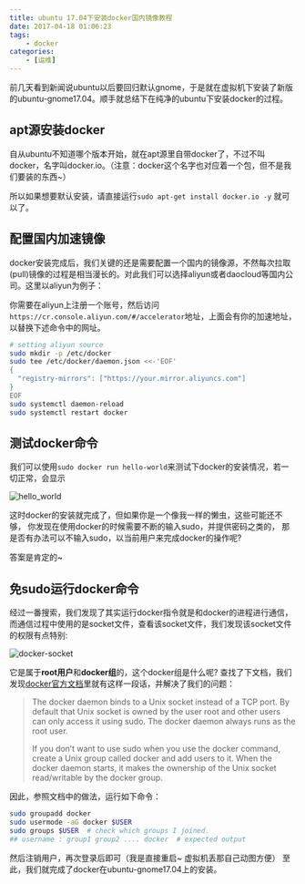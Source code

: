 ```yaml
---
title: ubuntu 17.04下安装docker国内镜像教程
date: 2017-04-18 01:06:23
tags:
    - docker
categories:
    - [运维]
---
```

前几天看到新闻说ubuntu以后要回归默认gnome，于是就在虚拟机下安装了新版的ubuntu-gnome17.04。顺手就总结下在纯净的ubuntu下安装docker的过程。

## apt源安装docker
自从ubuntu不知道哪个版本开始，就在apt源里自带docker了，不过不叫docker，名字叫docker.io。（注意：docker这个名字也对应着一个包，但不是我们要装的东西~）

所以如果想要默认安装，请直接运行`sudo apt-get install docker.io -y` 就可以了。


## 配置国内加速镜像
docker安装完成后，我们关键的还是需要配置一个国内的镜像源，不然每次拉取(pull)镜像的过程是相当漫长的。对此我们可以选择aliyun或者daocloud等国内公司。这里以aliyun为例子：

你需要在aliyun上注册一个账号，然后访问`https://cr.console.aliyun.com/#/accelerator`地址，上面会有你的加速地址，以替换下述命令中的网址。
```bash
# setting aliyun source
sudo mkdir -p /etc/docker
sudo tee /etc/docker/daemon.json <<-'EOF'
{
  "registry-mirrors": ["https://your.mirror.aliyuncs.com"]
}
EOF
sudo systemctl daemon-reload
sudo systemctl restart docker
```

## 测试docker命令
我们可以使用`sudo docker run hello-world`来测试下docker的安装情况，若一切正常，会显示

![hello_world](docker-hello-world.png)

这时docker的安装就完成了，但如果你是一个像我一样的懒虫，这些可能还不够， 你发现在使用docker的时候需要不断的输入sudo，并提供密码之类的， 那是否有办法可以不输入sudo，以当前用户来完成docker的操作呢?

答案是肯定的~
## 免sudo运行docker命令
经过一番搜索，我们发现了其实运行docker指令就是和docker的进程进行通信， 而通信过程中使用的是socket文件，查看该socket文件，我们发现该socket文件的权限有点特别:

![docker-socket](docker-socket.png)

它是属于**root用户**和**docker组**的，这个docker组是什么呢?
查找了下文档，我们发现[docker官方文档](https://docs.docker.com/engine/installation/linux/linux-postinstall/)里就有这样一段话，并解决了我们的问题：
> The docker daemon binds to a Unix socket instead of a TCP port. By default that Unix socket is owned by the user root and other users can only access it using sudo. The docker daemon always runs as the root user.
> 
> If you don’t want to use sudo when you use the docker command, create a Unix group called docker and add users to it. When the docker daemon starts, it makes the ownership of the Unix socket read/writable by the docker group.

因此，参照文档中的做法，运行如下命令：
```bash
sudo groupadd docker
sudo usermode -aG docker $USER
sudo groups $USER  # check which groups I joined.
## username : group1 group2 .... docker  # expected output
```
然后注销用户，再次登录后即可（我是直接重启~ 虚拟机丢那自己动图方便）
至此，我们就完成了docker在ubuntu-gnome17.04上的安装。


